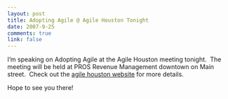 ```yaml
--- 
layout: post
title: Adopting Agile @ Agile Houston Tonight
date: 2007-9-25
comments: true
link: false
---
```

<p>I&rsquo;m speaking on Adopting Agile at the Agile Houston meeting tonight.&nbsp; The meeting will be held at PROS Revenue Management downtown on Main street.&nbsp; Check out the <a href="http://agilehouston.org/" target="_blank">agile houston website</a> for more details.</p><p>Hope to see you there!</p>
